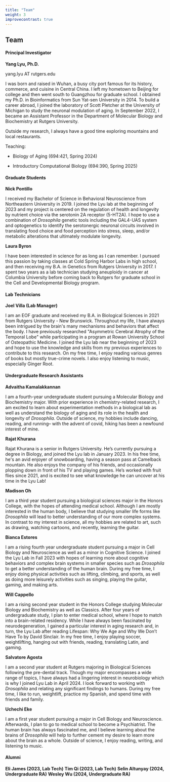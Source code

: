 ```yaml
---
title: "Team"
weight: 3
improvecontrast: true
---
```



## Team

#### Principal Investigator
**Yang Lyu, Ph.D.**

yang.lyu AT rutgers.edu

I was born and raised in Wuhan, a busy city port famous for its history, commerce, and cuisine in Central China. I left my hometown to Beijing for college and then went south to Guangzhou for graduate school. I obtained my Ph.D. in Bioinformatics from Sun Yat-sen University in 2014. To build a career abroad, I joined the laboratory of Scott Pletcher at the University of Michigan to study the neuronal modulation of aging. In September 2022, I became an Assistant Professor in the Department of Molecular Biology and Biochemistry at Rutgers University. 

Outside my research, I always have a good time exploring mountains and local restaurants.

Teaching: 

+ Biology of Aging (694:421, Spring 2024)
  
+ Introductory Computational Biology (694:390, Spring 2025)



#### Graduate Students

**Nick Pontillo**

I received my Bachelor of Science in Behavioral Neuroscience from Northeastern University in 2019. I joined the Lyu lab at the beginning of 2023 and my project is centered on the regulation of health and longevity by nutrient choice via the serotonin 2A receptor (5-HT2A). I hope to use a combination of *Drosophila* genetic tools including the GAL4-UAS system and optogenetics to identify the serotonergic neuronal circuits involved in translating food choice and food perception into stress, sleep, and/or metabolic alterations that ultimately modulate longevity.

**Laura Byron**

I have been interested in science for as long as I can remember. I pursued this passion by taking classes at Cold Spring Harbor Labs in high school, and then receiving my B.A. in Genetics from Rutgers University in 2017. I spent two years as a lab technician studying aneuploidy in cancer at Columbia University before coming back to Rutgers for graduate school in the Cell and Developmental Biology program.

#### Lab Technicians

**Joel Villa (Lab Manager)** 

I am an EOF graduate and received my B.A. in Biological Sciences in 2021 from Rutgers University - New Brunswick. Throughout my life, I have always been intrigued by the brain's many mechanisms and behaviors that affect the body. I have previously researched "Asymmetric Cerebral Atrophy of the Temporal Lobe" while participating in a program at Rowan University School of Osteopathic Medicine. I joined the Lyu lab near the beginning of 2023 and hope to use the knowledge and skills from my previous experiences to contribute to this research. On my free time, I enjoy reading various genres of books but mostly true-crime novels. I also enjoy listening to music, especially Ginger Root.

#### Undergraduate Research Assistants

**Advaitha Kamalakkannan**

I am a fourth-year undergraduate student pursuing a Molecular Biology and Biochemistry major. With prior experience in chemistry-related research, I am excited to learn about experimentation methods in a biological lab as well as understand the biology of aging and its role in the health and longevity of *Drosophila*. Outside of science, my hobbies include dancing, reading, and running– with the advent of covid, hiking has been a newfound interest of mine.

**Rajat Khurana**

Rajat Khurana is a senior in Rutgers University. He’s currently pursuing a degree in Biology, and joined the Lyu lab in January 2023. In his free time, he's an avid enjoyer of snowboarding, having a season pass at Camelback mountain. He also enjoys the company of his friends, and occasionally plopping down in front of his TV and playing games. He’s worked with fruit flies since 2021, and is excited to see what knowledge he can uncover at his time in the Lyu Lab!

**Madison Oh**

I am a third year student pursuing a biological sciences major in the Honors College, with the hopes of attending medical school. Although I am mostly interested in the human body, I believe that studying smaller life forms like *Drosophila* will lead to better understanding of our more complex systems. In contrast to my interest in science, all my hobbies are related to art, such as drawing, watching cartoons, and recently, learning the guitar.

**Bianca Estores**

I am a rising fourth year undergraduate student pursuing a major in Cell Biology and Neuroscience as well as a minor in Cognitive Science. I joined the Lyu Lab in Fall 2023 with hopes of learning more about cognitive behaviors and complex brain systems in smaller species such as *Drosophila* to get a better understanding of the human brain. During my free time, I enjoy doing physical activities such as lifting, climbing, and sports, as well as doing more leisurely activities such as singing, playing the guitar, gaming, and making arts.

**Will Cappello**

I am a rising second year student in the Honors College studying Molecular Biology and Biochemistry as well as Classics. After four years of undergraduate study, I plan to enter medical school, where I hope to match into a brain-related residency. While I have always been fascinated by neurodegeneration, I gained a particular interest in aging research and, in turn, the Lyu Lab after reading Lifespan: Why We Age and Why We Don’t Have To by David Sinclair. In my free time, I enjoy playing soccer, weightlifting, hanging out with friends, reading, translating Latin, and gaming.

**Salvatore Agosta** 

I am a second year student at Rutgers majoring in Biological Sciences following the pre-dental track. Though my major encompasses a wide range of topics, I have always had a lingering interest in neurobiology which is why I joined Lyu Lab in April 2024. I look forward to working with *Drosophila* and relating any significant findings to humans. During my free time, I like to run, weightlift, practice my Spanish, and spend time with friends and family.

**Uchechi Eke**

I am a first year student pursuing a major in Cell Biology and Neuroscience. Afterwards, I plan to go to medical school to become a Psychiatrist. The human brain has always fascinated me, and I believe learning about the brains of *Drosophila* will help to further cement my desire to learn more about the brain as a whole. Outside of science, I enjoy reading, writing, and listening to music.

#### Alumni

**Eli James (2023, Lab Tech)**
**Tim Qi (2023, Lab Tech)**
**Selin Altunyay (2024, Undergraduate RA)**
**Wesley Wu (2024, Undergraduate RA)**
